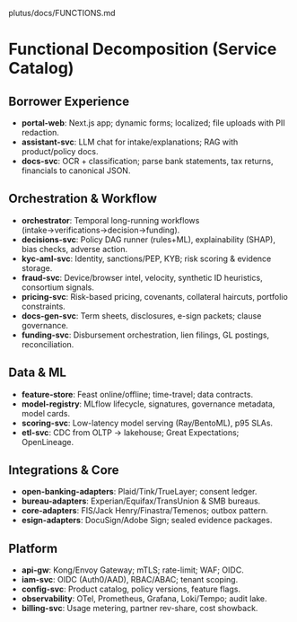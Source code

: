plutus/docs/FUNCTIONS.md
# Functional Decomposition (Service Catalog)

## Borrower Experience
- **portal-web**: Next.js app; dynamic forms; localized; file uploads with PII redaction.
- **assistant-svc**: LLM chat for intake/explanations; RAG with product/policy docs.
- **docs-svc**: OCR + classification; parse bank statements, tax returns, financials to canonical JSON.

## Orchestration & Workflow
- **orchestrator**: Temporal long-running workflows (intake→verifications→decision→funding).
- **decisions-svc**: Policy DAG runner (rules+ML), explainability (SHAP), bias checks, adverse action.
- **kyc-aml-svc**: Identity, sanctions/PEP, KYB; risk scoring & evidence storage.
- **fraud-svc**: Device/browser intel, velocity, synthetic ID heuristics, consortium signals.
- **pricing-svc**: Risk-based pricing, covenants, collateral haircuts, portfolio constraints.
- **docs-gen-svc**: Term sheets, disclosures, e-sign packets; clause governance.
- **funding-svc**: Disbursement orchestration, lien filings, GL postings, reconciliation.

## Data & ML
- **feature-store**: Feast online/offline; time-travel; data contracts.
- **model-registry**: MLflow lifecycle, signatures, governance metadata, model cards.
- **scoring-svc**: Low-latency model serving (Ray/BentoML), p95 SLAs.
- **etl-svc**: CDC from OLTP → lakehouse; Great Expectations; OpenLineage.

## Integrations & Core
- **open-banking-adapters**: Plaid/Tink/TrueLayer; consent ledger.
- **bureau-adapters**: Experian/Equifax/TransUnion & SMB bureaus.
- **core-adapters**: FIS/Jack Henry/Finastra/Temenos; outbox pattern.
- **esign-adapters**: DocuSign/Adobe Sign; sealed evidence packages.

## Platform
- **api-gw**: Kong/Envoy Gateway; mTLS; rate-limit; WAF; OIDC.
- **iam-svc**: OIDC (Auth0/AAD), RBAC/ABAC; tenant scoping.
- **config-svc**: Product catalog, policy versions, feature flags.
- **observability**: OTel, Prometheus, Grafana, Loki/Tempo; audit lake.
- **billing-svc**: Usage metering, partner rev-share, cost showback.
